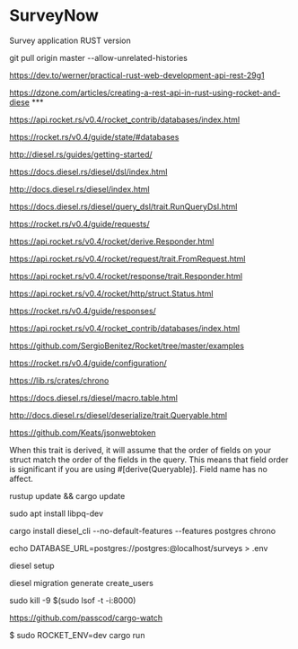 # SurveyNow
Survey application  RUST version


git pull origin master --allow-unrelated-histories

https://dev.to/werner/practical-rust-web-development-api-rest-29g1

https://dzone.com/articles/creating-a-rest-api-in-rust-using-rocket-and-diese  ***

https://api.rocket.rs/v0.4/rocket_contrib/databases/index.html

https://rocket.rs/v0.4/guide/state/#databases 

http://diesel.rs/guides/getting-started/

https://docs.diesel.rs/diesel/dsl/index.html

http://docs.diesel.rs/diesel/index.html

https://docs.diesel.rs/diesel/query_dsl/trait.RunQueryDsl.html

https://rocket.rs/v0.4/guide/requests/

https://api.rocket.rs/v0.4/rocket/derive.Responder.html

https://api.rocket.rs/v0.4/rocket/request/trait.FromRequest.html

https://api.rocket.rs/v0.4/rocket/response/trait.Responder.html

https://api.rocket.rs/v0.4/rocket/http/struct.Status.html

https://rocket.rs/v0.4/guide/responses/

https://api.rocket.rs/v0.4/rocket_contrib/databases/index.html

https://github.com/SergioBenitez/Rocket/tree/master/examples

https://rocket.rs/v0.4/guide/configuration/

https://lib.rs/crates/chrono

https://docs.diesel.rs/diesel/macro.table.html

http://docs.diesel.rs/diesel/deserialize/trait.Queryable.html

https://github.com/Keats/jsonwebtoken

When this trait is derived, it will assume that the order of fields on your struct match the order of the fields in the query. This means that field order is significant if you are using #[derive(Queryable)]. Field name has no affect.

rustup update && cargo update

sudo apt install libpq-dev

cargo install diesel_cli --no-default-features --features postgres chrono

echo DATABASE_URL=postgres://postgres:@localhost/surveys > .env

diesel setup

diesel migration generate create_users

sudo kill -9 $(sudo lsof -t -i:8000)

https://github.com/passcod/cargo-watch

$ sudo ROCKET_ENV=dev cargo run